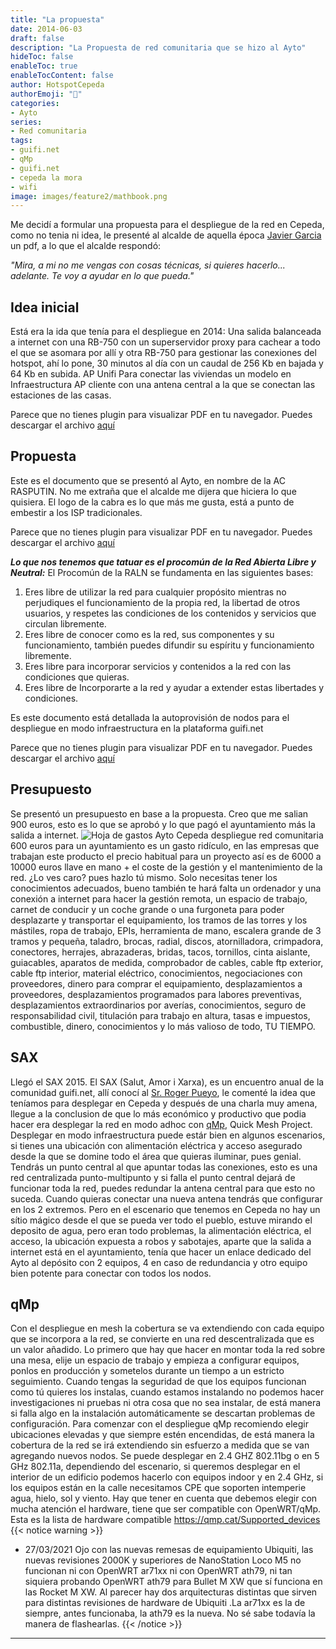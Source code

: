 ```yaml
---
title: "La propuesta"
date: 2014-06-03
draft: false
description: "La Propuesta de red comunitaria que se hizo al Ayto"
hideToc: false
enableToc: true
enableTocContent: false
author: HotspotCepeda 
authorEmoji: "🗻"
categories:
- Ayto
series:
- Red comunitaria
tags: 
- guifi.net
- qMp
- guifi.net
- cepeda la mora
- wifi
image: images/feature2/mathbook.png
---
```


Me decidí a formular una propuesta para el despliegue de la red en Cepeda, como no tenia ni idea, le presenté al alcalde de aquella época [Javier Garcia](https://www.blogger.com/profile/13080724491994019511 "Blog Javier Garcia") un pdf, a lo que el alcalde respondó:

*"Mira, a mi no me vengas con cosas técnicas, si quieres hacerlo... adelante. Te voy a ayudar en lo que pueda."*
## Idea inicial
Está era la ida que tenía para el despliegue en 2014:
Una salida balanceada a internet con una RB-750 con un superservidor proxy para cachear a todo el que se asomara por allí y otra RB-750 para gestionar las conexiones del hotspot, ahí lo pone, 30 minutos al día con un caudal de 256 Kb en bajada y 64 Kb en subida. AP Unifi
Para conectar las viviendas un modelo en Infraestructura AP cliente con una antena central a la que se conectan las estaciones de las casas.
<object data="/pdfs/ESQUEMA DE RED1.pdf#page=1" type="application/pdf" width="100%" height="950px">
   <p>Parece que no tienes plugin para visualizar PDF en tu navegador.
   Puedes descargar el archivo <a href="/pdfs/ESQUEMA DE RED1.pdf">aquí</a></p>  
</object>

## Propuesta
Este es el documento que se presentó al Ayto, en nombre de la AC RASPUTIN. No me extraña que el alcalde me dijera que hiciera lo que quisiera. 
El logo de la cabra es lo que más me gusta, está a punto de embestir a los ISP tradicionales.
<object data="/pdfs/CEPEDA_guifi.pdf#page=1" type="application/pdf" width="100%" height="950px">
  <p>Parece que no tienes plugin para visualizar PDF en tu navegador.
   Puedes descargar el archivo <a href="/pdfs/CEPEDA_guifi.pdf">aquí</a></p>  
</object>

***Lo que nos tenemos que tatuar es el procomún de la Red Abierta Libre y Neutral:***
El Procomún de la RALN se fundamenta en las siguientes bases:
1. Eres libre de utilizar la red para cualquier propósito mientras no perjudiques el
funcionamiento de la propia red, la libertad de otros usuarios, y respetes las
condiciones de los contenidos y servicios que circulan libremente.
2. Eres libre de conocer como es la red, sus componentes y su funcionamiento,
también puedes difundir su espíritu y funcionamiento libremente.
3. Eres libre para incorporar servicios y contenidos a la red con las condiciones
que quieras.
4. Eres libre de Incorporarte a la red y ayudar a extender estas libertades y
condiciones.

Es este documento está detallada la autoprovisión de nodos para el despliegue en modo infraestructura en la plataforma guifi.net
<object data="/pdfs/paso_a_paso.pdf#page=1" type="application/pdf" width="100%" height="950px">
  <p>Parece que no tienes plugin para visualizar PDF en tu navegador.
   Puedes descargar el archivo <a href="/pdfs/paso_a_paso.pdf">aquí</a></p>  
</object>

## Presupuesto
Se presentó un presupuesto en base a la propuesta. Creo que me salian 900 euros, esto es lo que se aprobó y lo que pagó el ayuntamiento más la salida a internet.
![Hoja de gastos Ayto Cepeda despliegue red comunitaria](/images/ayto/hoja_gastos_ayto.jpg)
600 euros para un ayuntamiento es un gasto ridículo, en las empresas que trabajan este producto el precio habitual para un proyecto así es de 6000 a 10000 euros llave en mano + el coste de la gestión y el mantenimiento de la red. ¿Lo ves caro? pues hazlo tú mismo.
Solo necesitas tener los conocimientos adecuados, bueno también te hará falta un ordenador y una conexión a internet para hacer la gestión remota, un espacio de trabajo, carnet de conducir y un coche grande o una furgoneta para poder desplazarte y transportar el equipamiento, los tramos de las torres y los mástiles, ropa de trabajo, EPIs, herramienta de mano, escalera grande de 3 tramos y pequeña, taladro, brocas, radial, discos, atornilladora, crimpadora, conectores, herrajes, abrazaderas, bridas, tacos, tornillos, cinta aislante, guiacables, aparatos de medida, comprobador de cables, cable ftp exterior, cable ftp interior, material eléctrico, conocimientos, negociaciones con proveedores, dinero para comprar el equipamiento, desplazamientos a proveedores, desplazamientos programados para labores preventivas, desplazamientos extraordinarios por averías, conocimientos, seguro de responsabilidad civil, titulación para trabajo en altura, tasas e impuestos, combustible, dinero, conocimientos y lo más valioso de todo, TU TIEMPO.
## SAX
Llegó el SAX 2015. El SAX (Salut, Amor i Xarxa), es un encuentro anual de la comunidad guifi.net, allí conocí al [Sr. Roger Pueyo](https://dev.qmp.cat/users/68 "Perfil de Roger Pueyo en dev.qmp.cat"), le comenté la idea que teníamos para desplegar en Cepeda y después de una charla muy amena, llegue a la conclusion de que lo más económico y productivo que podia hacer era desplegar la red en modo adhoc con [qMp](http://qmp.cat/Inicio "web qMp"), Quick Mesh Project.
Desplegar en modo infraestructura puede estár bien en algunos escenarios, si tienes una ubicación con alimentación eléctrica y acceso asegurado desde la que se domine todo el área que quieras iluminar, pues genial. Tendrás un punto central al que apuntar todas las conexiones, esto es una red centralizada punto-multipunto y si falla el punto central dejará de funcionar toda la red, puedes redundar la antena central para que esto no suceda. Cuando quieras conectar una nueva antena tendrás que configurar en los 2 extremos.
Pero en el escenario que tenemos en Cepeda no hay un sítio mágico desde el que se pueda ver todo el pueblo, estuve mirando el deposito de agua, pero eran todo problemas, la alimentación eléctrica, el acceso, la ubicación expuesta a robos y sabotajes, aparte que la salida a internet está en el ayuntamiento, tenía que hacer un enlace dedicado del Ayto al depósito con 2 equipos, 4 en caso de redundancia y otro equipo bien potente para conectar con todos los nodos.
## qMp
Con el despliegue en mesh la cobertura se va extendiendo con cada equipo que se incorpora a la red, se convierte en una red descentralizada que es un valor añadido.
Lo primero que hay que hacer en montar toda la red sobre una mesa, elije un espacio de trabajo y empieza a configurar equipos, ponlos en producción y sometelos durante un tiempo a un estricto seguimiento. Cuando tengas la seguridad de que los equipos funcionan como tú quieres los instalas, cuando estamos instalando no podemos hacer investigaciones ni pruebas ni otra cosa que no sea instalar, de está manera si falla algo en la instalación automáticamente se descartan problemas de configuración.
Para comenzar con el despliegue qMp recomiendo elegir ubicaciones elevadas y que siempre estén encendidas, de está manera la cobertura de la red se irá extendiendo sin esfuerzo a medida que se van agregando nuevos nodos.
Se puede desplegar en 2.4 GHZ 802.11bg o en 5 GHz 802.11a, dependiendo del escenario, si queremos desplegar en el interior de un edificio podemos hacerlo con equipos indoor y en 2.4 GHz, si los equipos están en la calle necesitamos CPE que soporten intemperie agua, hielo, sol y viento.
Hay que tener en cuenta que debemos elegir con mucha atención el hardware, tiene que ser compatible con OpenWRT/qMp. Esta es la lista de hardware compatible https://qmp.cat/Supported_devices
{{< notice warning >}}
- 27/03/2021 Ojo con las nuevas remesas de equipamiento Ubiquiti, las nuevas revisiones 2000K y superiores de NanoStation Loco M5 no funcionan ni con OpenWRT ar71xx ni con OpenWRT ath79, ni tan siquiera probando OpenWRT ath79 para Bullet M XW que sí funciona en las Rocket M XW. Al parecer hay dos arquitecturas distintas que sirven para distintas revisiones de hardware de Ubiquiti .La ar71xx es la de siempre, antes funcionaba, la ath79 es la nueva. No sé sabe todavía la manera de flashearlas. 
{{< /notice >}}




<!--more-->
---
